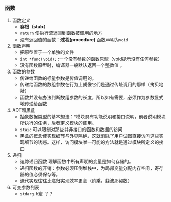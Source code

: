 ### 函数

1. 函数定义
	- **存根（stub）**
	- `return` 使执行流返回到函数被调用的地方
	- 没有返回值的函数：**过程(procedure)**.函数声明为`void`
2. 函数声明
	- 把原型置于一个单独的文件
	- `int *func(void);` :一个没有参数的函数原型（void提示没有任何参数）
	- 没有函数原型时，编译器一般默认返回一个整数值 。
3. 函数的参数
	- 传递给函数的标量参数是传值调用的。
	- 传递给函数的数组参数在行为上就像它们是通过传址调用的那样（拷贝地址）
	- 函数并没有办法判断数组参数的长度，所以如有需要，必须作为参数显式地传递给函数
4. ADT和黑盒
	- 抽象数据类型的基本想法：*模块具有功能说明和接口说明，前者说明模块所执行的任务，后者定义模块的使用。
	- `staic` 可以限制对那些并非接口的函数和数据的访问
	- 黑盒的概念使实现细节与外界隔绝，这就消除了用户试图直接访问这些实现细节的诱惑。这样，访问模块唯一可能的方法就是通过模块所定义的接口
5. 递归
	- 追踪递归函数	理解函数中所有声明的变量是如何存储的。
	- 递归函数的开销：参数必须压倒堆栈中，为局部变量分配内存空间，寄存器的值必须保存等。
	- 迭代实现往往比递归实现效率更高（阶乘，斐波那契数）
6. 可变参数列表
	- `stdarg.h`宏	？？
